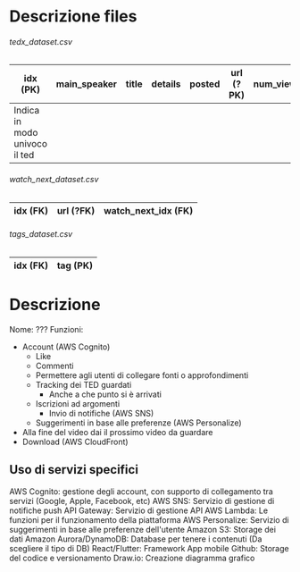 # Descrizione files
###### tedx_dataset.csv
| idx (PK)                      | main_speaker | title | details | posted | url (?PK) | num_views | duration |
| ----------------------------- | ------------ | ----- | ------- | ------ | --------- | --------- | -------- |
| Indica in modo univoco il ted |              |       |         |        |           |           |          |
###### watch_next_dataset.csv
| idx (FK) | url (?FK) | watch_next_idx (FK) |
| -------- | --------- | ------------------- |
###### tags_dataset.csv
| idx (FK) | tag (PK) |
| -------- | -------- |
# Descrizione
Nome: ???
Funzioni:
- Account (AWS Cognito)
	- Like
	- Commenti
	- Permettere agli utenti di collegare fonti o approfondimenti
	- Tracking dei TED guardati
		- Anche a che punto si è arrivati
	- Iscrizioni ad argomenti
		- Invio di notifiche (AWS SNS)
	- Suggerimenti in base alle preferenze (AWS Personalize)
- Alla fine del video dai il prossimo video da guardare
- Download (AWS CloudFront)

## Uso di servizi specifici
AWS Cognito: gestione degli account, con supporto di collegamento tra servizi (Google, Apple, Facebook, etc)
AWS SNS: Servizio di gestione di notifiche push
API Gateway: Servizio di gestione API
AWS Lambda: Le funzioni per il funzionamento della piattaforma
AWS Personalize: Servizio di suggerimenti in base alle preferenze dell'utente
Amazon S3: Storage dei dati
Amazon Aurora/DynamoDB: Database per tenere i contenuti (Da scegliere il tipo di DB)
React/Flutter: Framework App mobile
Github: Storage del codice e versionamento
Draw.io: Creazione diagramma grafico
